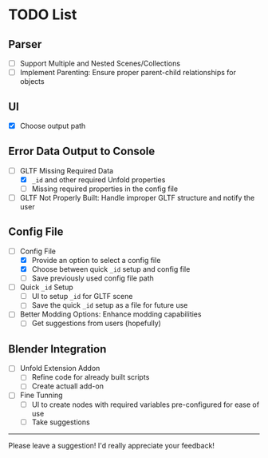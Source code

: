 # TODO List

## Parser
- [ ] Support Multiple and Nested Scenes/Collections
- [ ] Implement Parenting: Ensure proper parent-child relationships for objects

## UI
- [x] Choose output path

## Error Data Output to Console
- [ ] GLTF Missing Required Data
    - [x] `_id` and other required Unfold properties
    - [ ] Missing required properties in the config file
- [ ] GLTF Not Properly Built: Handle improper GLTF structure and notify the user

## Config File
- [ ] Config File
    - [x] Provide an option to select a config file
    - [x] Choose between quick `_id` setup and config file
    - [ ] Save previously used config file path
- [ ] Quick `_id` Setup
    - [ ] UI to setup `_id` for GLTF scene
    - [ ] Save the quick `_id` setup as a file for future use
- [ ] Better Modding Options: Enhance modding capabilities
    - [ ] Get suggestions from users (hopefully)

## Blender Integration
- [ ] Unfold Extension Addon
    - [ ] Refine code for already built scripts
    - [ ] Create actuall add-on
- [ ] Fine Tunning
    - [ ] UI to create nodes with required variables pre-configured for ease of use
    - [ ] Take suggestions

---

Please leave a suggestion! I'd really appreciate your feedback!
